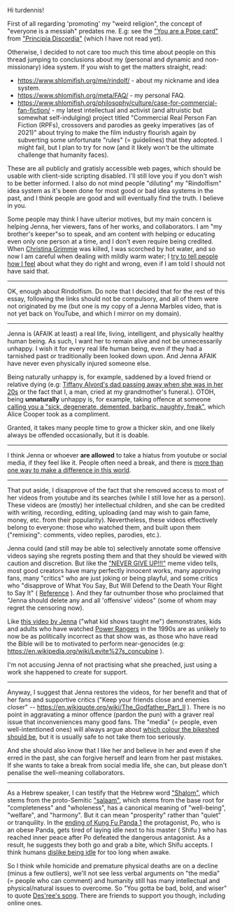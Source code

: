 Hi turdennis!

First of all regarding 'promoting' my "weird religion", the concept of
"everyone is a messiah" predates me. E.g: see the ["You are a Pope card"](https://www.principiadiscordia.com/downloads/pope_card.pdf)
from ["Principia Discordia"](https://en.wikipedia.org/wiki/Principia_Discordia)
(which I have not read yet).

Otherwise, I decided to not care too much this time about people on this thread jumping to conclusions about my (personal and dynamic and non-missionary) idea system. If you wish to get the matters straight, read:

* https://www.shlomifish.org/me/rindolf/ - about my nickname and idea system.
* https://www.shlomifish.org/meta/FAQ/ - my personal FAQ.
* https://www.shlomifish.org/philosophy/culture/case-for-commercial-fan-fiction/ - my latest intellectual and activist (and altruistic but somewhat self-indulging) project titled "Commercial Real Person Fan Fiction (RPFs), crossovers and parodies as geeky imperatives (as of 2021)" about trying to make the film industry flourish again by subverting some unfortunate "rules" (= guidelines) that they adopted. I might fail, but I plan to try for now (and it likely won't be the ultimate challenge that humanity faces).

These are all publicly and gratisly accessible web pages, which should be usable with client-side scripting disabled. I'll still love you if you don't wish to be better informed. I also do not mind people "diluting" my "Rindolfism" idea system as it's been done for most good or bad idea systems in the past, and I think people are good and will eventually find the truth. I believe in you.

Some people may think I have ulterior motives, but my main concern is helping Jenna, her viewers, fans of her works, and collaborators. I am "my brother's keeper"so to speak, and am content with helping or educating even only one person at a time, and I don't even require being credited. When [Christina Grimmie](https://en.wikipedia.org/wiki/Christina_Grimmie) was killed, I was scorched by hot water, and so now I am careful when dealing with mildly warm water; I [try to tell people how I feel](https://www.youtube.com/watch?v=QUQsqBqxoR4) about what they do right and wrong, even if I am told I should not have said that.

----

OK, enough about Rindolfism. Do note that I decided that for the rest of this essay, following the links should not be compulsory, and all of them were not originated by me (but one is my copy of a Jenna Marbles video, that is not yet back on YouTube, and which I mirror on my domain).

----

Jenna is (AFAIK at least) a real life, living, intelligent, and physically healthy human being. As such, I want her to remain alive and not be unnecessarily unhappy. I wish it for every real life human being, even if they had a tarnished past or traditionally been looked down upon. And Jenna AFAIK have never even physically injured someone else.

Being naturally unhappy is, for example, saddened by a loved friend or relative dying (e.g: [Tiffany Alvord's dad passing away when she was in her 20s](https://www.youtube.com/watch?v=V_yBN5J4Bjk) or the fact that I, a man, cried at my grandmother's funeral.). OTOH, being **unnaturally** unhappy is, for example, taking offence at someone [calling you a "sick, degenerate, demented, barbaric, naughty, freak"](https://www.youtube.com/watch?v=KNYI3iINXrQ), which Alice Cooper took as a compliment.

Granted, it takes many people time to grow a thicker skin, and one likely always be offended occasionally, but it is doable.

----

I think Jenna or whoever **are allowed** to take a hiatus from youtube or social media, if they feel like it. People often need a break, and there is [more than one way to make a difference in this world](https://en.wikipedia.org/wiki/There%27s_more_than_one_way_to_do_it).

----

That put aside, I disapprove of the fact that she removed access to most of her videos from youtube and its searches (while I still love her as a person). These videos are (mostly) her intellectual children, and she can be credited with writing, recording, editing, uploading (and may wish to gain fame, money, etc. from their popularity). Nevertheless, these videos effectively belong to everyone: those who watched them, and built upon them ("remixing": comments, video replies, parodies, etc.).

Jenna could (and still may be able to) selectively annotate some offensive videos saying she regrets posting them and that they should be viewed with caution and discretion. But like the ["NEVER GIVE UP!!!"](https://www.youtube.com/watch?v=KxGRhd_iWuE) meme video tells, most good creators have many perfectly innocent works, many approving fans, many "critics" who are just joking or being playful, and some critics who "disapprove of What You Say, But Will Defend to the Death Your Right to Say It" ( [Reference](https://quoteinvestigator.com/2015/06/01/defend-say/) ). And they far outnumber those who proclaimed that "Jenna should delete any and all 'offensive' videos" (some of whom may regret the censoring now).

Like [this video by Jenna](https://www.shlomifish.org/Files/files/video/What%20Kid%20Shows%20Taught%20Me-ROZjaxT_0Hw.webm) ("what kid shows taught me") demonstrates, kids and adults who have watched [Power Rangers](https://en.wikipedia.org/wiki/Mighty_Morphin_Power_Rangers)
in the 1990s are as unlikely to now be as politically incorrect as that show was, as those
who have read the Bible will be to motivated to perform near-genocides (e.g:
https://en.wikipedia.org/wiki/Levite%27s_concubine ).

I'm not accusing Jenna of not practising what she preached, just using a work she happened to create for support.

----

Anyway, I suggest that Jenna restores the videos, for her benefit and that of her fans and supportive critics ("Keep your friends close and enemies closer" -- https://en.wikiquote.org/wiki/The_Godfather_Part_II ). There is no point in aggravating a minor offence (pardon the pun) with a graver real issue that inconveniences many good fans. The "media" (= people, even well-intentioned ones) will always argue about [which colour the bikeshed should be](http://bikeshed.com/), but it is usually safe to not take them too seriously.

And she should also know that I like her and believe in her and even if she erred in the past, she can forgive herself and learn from her past mistakes. If she wants to take a break from social media life, she can, but please don't penalise the well-meaning collaborators.

----

As a Hebrew speaker, I can testify that the Hebrew word ["Shalom"](https://en.wikipedia.org/wiki/Shalom), which stems from the proto-Semitic ["salaam"](https://en.wiktionary.org/wiki/Reconstruction:Proto-Semitic/%C5%A1al%C4%81m-), which stems from the base root for "completeness" and "wholeness", has a canonical meaning of "well-being", "welfare", and "harmony". But it can mean "prosperity" rather than "quiet" or tranquility. In the [ending of Kung Fu Panda 1](https://www.youtube.com/watch?v=UBN77b4P39s) the protagonist, Po, who is an obese Panda, gets tired of laying idle next to his master ( Shifu ) who has reached inner peace after Po defeated the dangerous antagonist. As a result, he suggests they both go and grab a bite, which Shifu accepts. I think humans [dislike being idle](http://www.paulgraham.com/opensource.html) for too long when awake.

So I think while homicide and premature physical deaths are on a decline (minus a few outliers), we'll not see less verbal arguments on "the media" (= people who can comment) and humanity still has many intellectual and physical/natural issues to overcome. So "You gotta be bad, bold, and wiser" to quote [Des'ree's song](https://www.youtube.com/watch?v=pO40TcKa_5U). There are friends to support you though, including online ones.

